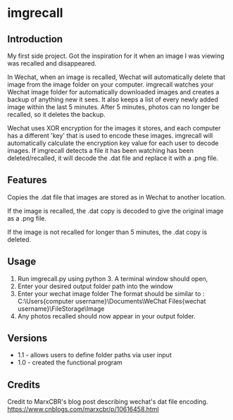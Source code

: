 # imgrecall

## Introduction

My first side project. Got the inspiration for it when an image I was viewing was recalled and disappeared.

In Wechat, when an image is recalled, Wechat will automatically delete that image from the image folder on your computer.
imgrecall watches your Wechat image folder for automatically downloaded images and creates a backup of anything new it sees.
It also keeps a list of every newly added image within the last 5 minutes. After 5 minutes, photos can no longer be recalled, so it deletes the backup.

Wechat uses XOR encryption for the images it stores, and each computer has a different 'key' that is used to encode these images.
imgrecall will automatically calculate the encryption key value for each user to decode images.
If imgrecall detects a file it has been watching has been deleted/recalled, it will decode the .dat file and replace it with a .png file.

## Features

Copies the .dat file that images are stored as in Wechat to another location.

If the image is recalled, the .dat copy is decoded to give the original image as a .png file.

If the image is not recalled for longer than 5 minutes, the .dat copy is deleted.

## Usage

1. Run imgrecall.py using python 3. A terminal window should open,
2. Enter your desired output folder path into the window
3. Enter your wechat image folder
The format should be similar to : C:\Users\{computer username}\Documents\WeChat Files\{wechat username}\FileStorage\Image
4. Any photos recalled should now appear in your output folder.

## Versions

* 1.1 - allows users to define folder paths via user input
* 1.0 - created the functional program

## Credits

Credit to MarxCBR's blog post describing wechat's dat file encoding.
https://www.cnblogs.com/marxcbr/p/10616458.html
